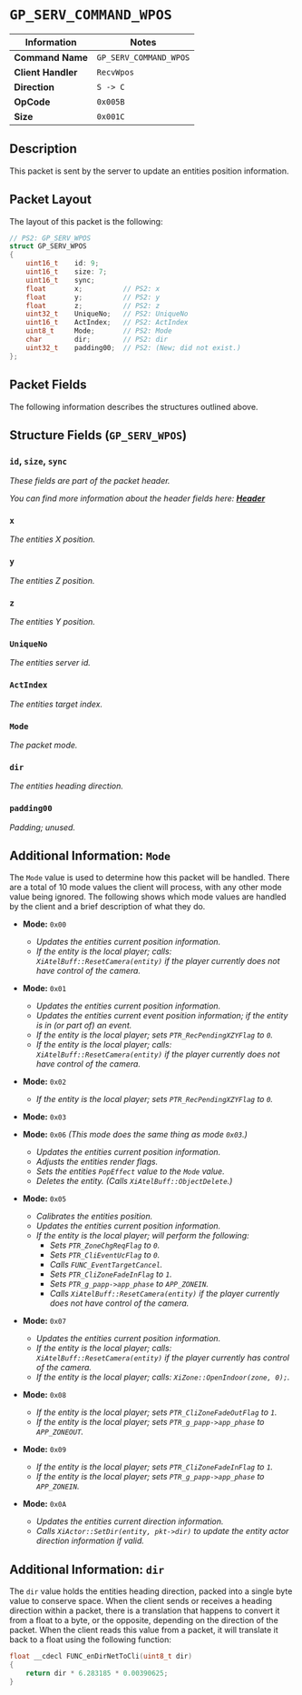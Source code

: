# `GP_SERV_COMMAND_WPOS`

| Information               | Notes |
|---                        |---    |
| **Command Name**          | `GP_SERV_COMMAND_WPOS` |
| **Client Handler**        | `RecvWpos` |
| **Direction**             | `S -> C` |
| **OpCode**                | `0x005B` |
| **Size**                  | `0x001C` |

## Description

This packet is sent by the server to update an entities position information.

## Packet Layout

The layout of this packet is the following:

```cpp
// PS2: GP_SERV_WPOS
struct GP_SERV_WPOS
{
    uint16_t    id: 9;
    uint16_t    size: 7;
    uint16_t    sync;
    float       x;          // PS2: x
    float       y;          // PS2: y
    float       z;          // PS2: z
    uint32_t    UniqueNo;   // PS2: UniqueNo
    uint16_t    ActIndex;   // PS2: ActIndex
    uint8_t     Mode;       // PS2: Mode
    char        dir;        // PS2: dir
    uint32_t    padding00;  // PS2: (New; did not exist.)
};
```

## Packet Fields

The following information describes the structures outlined above.

## Structure Fields (`GP_SERV_WPOS`)

### `id`, `size`, `sync`

_These fields are part of the packet header._

_You can find more information about the header fields here: [**Header**](/world/HEADER.md)_

### `x`

_The entities X position._

### `y`

_The entities Z position._

### `z`

_The entities Y position._

### `UniqueNo`

_The entities server id._

### `ActIndex`

_The entities target index._

### `Mode`

_The packet mode._

### `dir`

_The entities heading direction._

### `padding00`

_Padding; unused._

## Additional Information: `Mode`

The `Mode` value is used to determine how this packet will be handled. There are a total of 10 mode values the client will process, with any other mode value being ignored. The following shows which mode values are handled by the client and a brief description of what they do.

  - **Mode:** `0x00`
    - _Updates the entities current position information._
    - _If the entity is the local player; calls: `XiAtelBuff::ResetCamera(entity)` if the player currently does not have control of the camera._

  - **Mode:** `0x01`
    - _Updates the entities current position information._
    - _Updates the entities current event position information; if the entity is in (or part of) an event._
    - _If the entity is the local player; sets `PTR_RecPendingXZYFlag` to `0`._
    - _If the entity is the local player; calls: `XiAtelBuff::ResetCamera(entity)` if the player currently does not have control of the camera._

  - **Mode:** `0x02`
    - _If the entity is the local player; sets `PTR_RecPendingXZYFlag` to `0`._

  - **Mode:** `0x03`
  - **Mode:** `0x06` _(This mode does the same thing as mode `0x03`.)_
    - _Updates the entities current position information._
    - _Adjusts the entities render flags._
    - _Sets the entities `PopEffect` value to the `Mode` value._
    - _Deletes the entity. (Calls `XiAtelBuff::ObjectDelete`.)_

  - **Mode:** `0x05`
    - _Calibrates the entities position._
    - _Updates the entities current position information._
    - _If the entity is the local player; will perform the following:_
      - _Sets `PTR_ZoneChgReqFlag` to `0`._
      - _Sets `PTR_CliEventUcFlag` to `0`._
      - _Calls `FUNC_EventTargetCancel`._
      - _Sets `PTR_CliZoneFadeInFlag` to `1`._
      - _Sets `PTR_g_papp->app_phase` to `APP_ZONEIN`._
      - _Calls `XiAtelBuff::ResetCamera(entity)` if the player currently does not have control of the camera._

  - **Mode:** `0x07`
    - _Updates the entities current position information._
    - _If the entity is the local player; calls: `XiAtelBuff::ResetCamera(entity)` if the player currently has control of the camera._
    - _If the entity is the local player; calls: `XiZone::OpenIndoor(zone, 0);`._

  - **Mode:** `0x08`
    - _If the entity is the local player; sets `PTR_CliZoneFadeOutFlag` to `1`._
    - _If the entity is the local player; sets `PTR_g_papp->app_phase` to `APP_ZONEOUT`._

  - **Mode:** `0x09`
    - _If the entity is the local player; sets `PTR_CliZoneFadeInFlag` to `1`._
    - _If the entity is the local player; sets `PTR_g_papp->app_phase` to `APP_ZONEIN`._

  - **Mode:** `0x0A`
    - _Updates the entities current direction information._
    - _Calls `XiActor::SetDir(entity, pkt->dir)` to update the entity actor direction information if valid._

## Additional Information: `dir`

The `dir` value holds the entities heading direction, packed into a single byte value to conserve space. When the client sends or receives a heading direction within a packet, there is a translation that happens to convert it from a float to a byte, or the opposite, depending on the direction of the packet. When the client reads this value from a packet, it will translate it back to a float using the following function:

```cpp
float __cdecl FUNC_enDirNetToCli(uint8_t dir)
{
    return dir * 6.283185 * 0.00390625;
}
```
